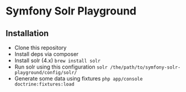 # Symfony Solr Playground

## Installation

- Clone this repository
- Install deps via composer
- Install solr (4.x) ```brew install solr```
- Run solr using this configuration ```solr /the/path/to/symfony-solr-playground/config/solr/```
- Generate some data using fixtures ```php app/console doctrine:fixtures:load```
